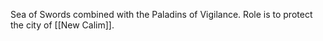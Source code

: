 Sea of Swords combined with the Paladins of Vigilance. Role is to protect the city of [[New Calim]]. 